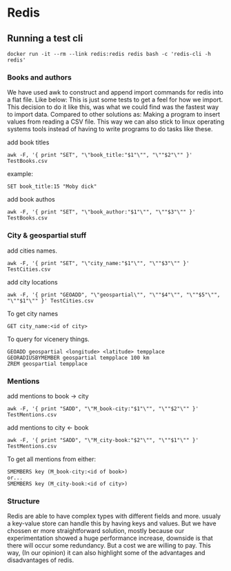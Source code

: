 # Redis

## Running a test cli
```
docker run -it --rm --link redis:redis redis bash -c 'redis-cli -h redis'
```

### Books and authors
We have used awk to construct and append import commands for redis into a flat file. Like below: This is just some tests to get a feel for how we import. This decision to do it like this, was what we could find was the fastest way to import data. Compared to other solutions as: Making a program to insert values from reading a CSV file. This way we can also stick to linux operating systems tools instead of having to write programs to do tasks like these.

add book titles
```
awk -F, '{ print "SET", "\"book_title:"$1"\"", "\""$2"\"" }' TestBooks.csv
```
example:
```
SET book_title:15 "Moby dick"
```

add book authos
```
awk -F, '{ print "SET", "\"book_author:"$1"\"", "\""$3"\"" }' TestBooks.csv
```

### City & geospartial stuff

add cities names.
```
awk -F, '{ print "SET", "\"city_name:"$1"\"", "\""$3"\"" }' TestCities.csv
```

add city locations
```
awk -F, '{ print "GEOADD", "\"geospartial\"", "\""$4"\"", "\""$5"\"", "\""$1"\"" }' TestCities.csv
```

To get city names
```
GET city_name:<id of city>
```

To query for vicenery things.
```
GEOADD geospartial <longitude> <latitude> tempplace
GEORADIUSBYMEMBER geospartial tempplace 100 km
ZREM geospartial tempplace
```


### Mentions

add mentions to book -> city
```
awk -F, '{ print "SADD", "\"M_book-city:"$1"\"", "\""$2"\"" }' TestMentions.csv
```

add mentions to city <- book
```
awk -F, '{ print "SADD", "\"M_city-book:"$2"\"", "\""$1"\"" }' TestMentions.csv
```

To get all mentions from either:
```
SMEMBERS key (M_book-city:<id of book>)
or...
SMEMBERS key (M_city-book:<id of city>)
```

### Structure
Redis are able to have complex types with different fields and more. usualy a key-value store can handle this by having keys and values. But we have chossen er more straightforward solution, mostly because our experimentation showed a huge performance increase, downside is that there will occur some redundancy. But a cost we are willing to pay. This way, (In our opinion) it can also highlight some of the advantages and disadvantages of redis.


